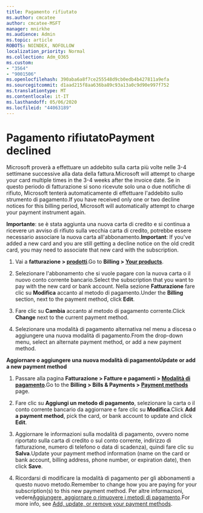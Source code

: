 ```yaml
---
title: Pagamento rifiutato
ms.author: cmcatee
author: cmcatee-MSFT
manager: mnirkhe
ms.audience: Admin
ms.topic: article
ROBOTS: NOINDEX, NOFOLLOW
localization_priority: Normal
ms.collection: Adm_O365
ms.custom:
- "3564"
- "9001506"
ms.openlocfilehash: 390aba6a8f7ce255548d9cb0edb4b427811a9efa
ms.sourcegitcommit: d1aad215f8aa636ba89c93a13a0c9d90e997f752
ms.translationtype: MT
ms.contentlocale: it-IT
ms.lasthandoff: 05/06/2020
ms.locfileid: "44063189"
---
```

# <a name="payment-declined"></a><span data-ttu-id="7f771-102">Pagamento rifiutato</span><span class="sxs-lookup"><span data-stu-id="7f771-102">Payment declined</span></span>

<span data-ttu-id="7f771-103">Microsoft proverà a effettuare un addebito sulla carta più volte nelle 3-4 settimane successive alla data della fattura.</span><span class="sxs-lookup"><span data-stu-id="7f771-103">Microsoft will attempt to charge your card multiple times in the 3-4 weeks after the invoice date.</span></span>  <span data-ttu-id="7f771-104">Se in questo periodo di fatturazione si sono ricevute solo una o due notifiche di rifiuto, Microsoft tenterà automaticamente di effettuare l'addebito sullo strumento di pagamento.</span><span class="sxs-lookup"><span data-stu-id="7f771-104">If you have received only one or two decline notices for this billing period, Microsoft will automatically attempt to charge your payment instrument again.</span></span>  

<span data-ttu-id="7f771-105">**Importante**: se è stata aggiunta una nuova carta di credito e si continua a ricevere un avviso di rifiuto sulla vecchia carta di credito, potrebbe essere necessario associare la nuova carta all'abbonamento.</span><span class="sxs-lookup"><span data-stu-id="7f771-105">**Important**: If you've added a new card and you are still getting a decline notice on the old credit card, you may need to associate that new card with the subscription.</span></span>

1. <span data-ttu-id="7f771-106">Vai a **fatturazione > [prodotti](https://go.microsoft.com/fwlink/p/?linkid=842054)**.</span><span class="sxs-lookup"><span data-stu-id="7f771-106">Go to **Billing > [Your products](https://go.microsoft.com/fwlink/p/?linkid=842054)**.</span></span>

2. <span data-ttu-id="7f771-107">Selezionare l'abbonamento che si vuole pagare con la nuova carta o il nuovo conto corrente bancario.</span><span class="sxs-lookup"><span data-stu-id="7f771-107">Select the subscription that you want to pay with the new card or bank account.</span></span> <span data-ttu-id="7f771-108">Nella sezione **Fatturazione** fare clic su **Modifica** accanto al metodo di pagamento.</span><span class="sxs-lookup"><span data-stu-id="7f771-108">Under the **Billing** section, next to the payment method, click **Edit**.</span></span>

3. <span data-ttu-id="7f771-109">Fare clic su **Cambia** accanto al metodo di pagamento corrente.</span><span class="sxs-lookup"><span data-stu-id="7f771-109">Click **Change** next to the current payment method.</span></span>

4. <span data-ttu-id="7f771-110">Selezionare una modalità di pagamento alternativa nel menu a discesa o aggiungere una nuova modalità di pagamento.</span><span class="sxs-lookup"><span data-stu-id="7f771-110">From the drop-down menu, select an alternate payment method, or add a new payment method.</span></span>

<span data-ttu-id="7f771-111">**Aggiornare o aggiungere una nuova modalità di pagamento**</span><span class="sxs-lookup"><span data-stu-id="7f771-111">**Update or add a new payment method**</span></span>

1. <span data-ttu-id="7f771-112">Passare alla pagina **Fatturazione > Fatture e pagamenti > [Modalità di pagamento](https://go.microsoft.com/fwlink/p/?linkid=2018806)**.</span><span class="sxs-lookup"><span data-stu-id="7f771-112">Go to the **Billing > Bills & Payments > [Payment methods](https://go.microsoft.com/fwlink/p/?linkid=2018806)** page.</span></span>

2. <span data-ttu-id="7f771-113">Fare clic su **Aggiungi un metodo di pagamento**, selezionare la carta o il conto corrente bancario da aggiornare e fare clic su **Modifica**.</span><span class="sxs-lookup"><span data-stu-id="7f771-113">Click **Add a payment method**, pick the card, or bank account to update and click **Edit**.</span></span>

3. <span data-ttu-id="7f771-114">Aggiornare le informazioni sulla modalità di pagamento, ovvero nome riportato sulla carta di credito o sul conto corrente, indirizzo di fatturazione, numero di telefono o data di scadenza), quindi fare clic su **Salva**.</span><span class="sxs-lookup"><span data-stu-id="7f771-114">Update your payment method information (name on the card or bank account, billing address, phone number, or expiration date), then click **Save**.</span></span>

4. <span data-ttu-id="7f771-115">Ricordarsi di modificare la modalità di pagamento per gli abbonamenti a questo nuovo metodo.</span><span class="sxs-lookup"><span data-stu-id="7f771-115">Remember to change how you are paying for your subscription(s) to this new payment method.</span></span> <span data-ttu-id="7f771-116">Per altre informazioni, vedere[Aggiungere, aggiornare o rimuovere i metodi di pagamento](https://go.microsoft.com/fwlink/?linkid=2118133).</span><span class="sxs-lookup"><span data-stu-id="7f771-116">For more info, see [Add, update, or remove your payment methods](https://go.microsoft.com/fwlink/?linkid=2118133).</span></span>
